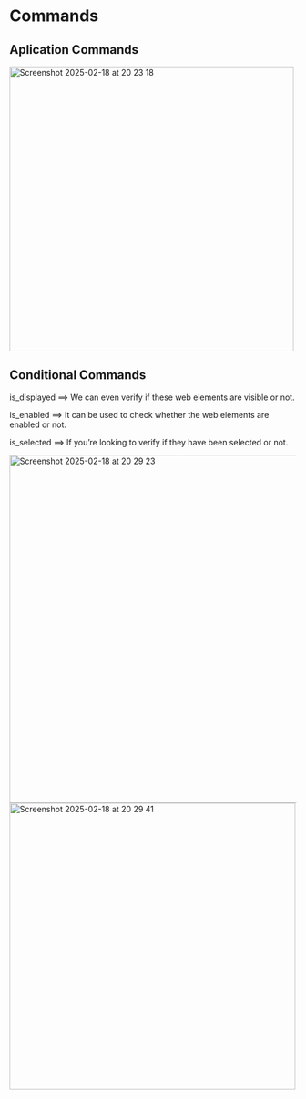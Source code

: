 # Commands

## Aplication Commands

<img width="499" alt="Screenshot 2025-02-18 at 20 23 18" src="https://github.com/user-attachments/assets/8f843687-4243-41ee-a316-7833da82a2ab" />

## Conditional Commands

is_displayed ==> We can even verify if these web elements are visible or not.

is_enabled ==> It can be used to check whether the web elements are enabled or not.

is_selected ==> If you’re looking to verify if they have been selected or not.

<img width="610" alt="Screenshot 2025-02-18 at 20 29 23" src="https://github.com/user-attachments/assets/cb6a6caa-323c-43d2-8219-6ac643dd5571" />

<img width="502" alt="Screenshot 2025-02-18 at 20 29 41" src="https://github.com/user-attachments/assets/b66b1afb-b6e0-4b86-934a-8f3af0e7bf23" />

